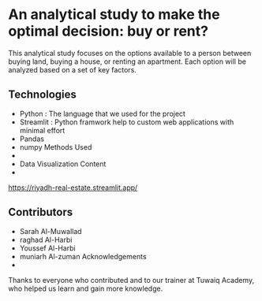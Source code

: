 
# An analytical study to make the optimal decision: buy or rent?
This analytical study focuses on the options available to a person between buying land, buying a house, or renting an apartment. Each option will be analyzed based on a set of key factors.

Technologies
-
- Python : The language that we used for the project 
- Streamlit : Python framwork help to custom web applications with minimal effort 
- Pandas
- numpy
Methods Used
-
- Data Visualization
Content
-
https://riyadh-real-estate.streamlit.app/

Contributors
- 
- Sarah Al-Muwallad
- raghad Al-Harbi
- Youssef Al-Harbi
- muniarh Al-zuman
Acknowledgements
-
Thanks to everyone who contributed and to our trainer at Tuwaiq Academy, who helped us learn and gain more knowledge.



